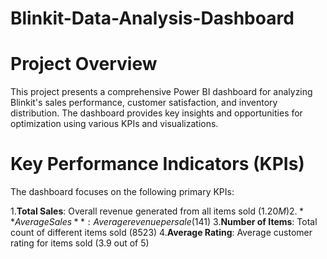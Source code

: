 # Blinkit-Data-Analysis-Dashboard
# **Project Overview**
This project presents a comprehensive Power BI dashboard for analyzing Blinkit's sales performance, customer satisfaction, and inventory distribution. The dashboard provides key insights and opportunities for optimization using various KPIs and visualizations.
# Key Performance Indicators (KPIs)
The dashboard focuses on the following primary KPIs:

   1.**Total Sales**: Overall revenue generated from all items sold ($1.20M)  
   2.**Average Sales**: Average revenue per sale ($141)
   3.**Number of Items**: Total count of different items sold (8523)
    4.**Average Rating**: Average customer rating for items sold (3.9 out of 5)
